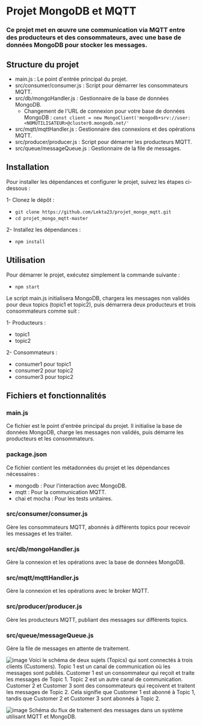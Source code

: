# Projet MongoDB et MQTT
### Ce projet met en œuvre une communication via MQTT entre des producteurs et des consommateurs, avec une base de données MongoDB pour stocker les messages.

## Structure du projet
- main.js : Le point d'entrée principal du projet.
- src/consumer/consumer.js : Script pour démarrer les consommateurs MQTT.
- src/db/mongoHandler.js : Gestionnaire de la base de données MongoDB.
  * Changement de l'URL de connexion pour votre base de données MongoDB :
  ```const client = new MongoClient('mongodb+srv://user:<NOMUTILISATEUR>@cluster0.mongodb.net/'```
- src/mqtt/mqttHandler.js : Gestionnaire des connexions et des opérations MQTT.
- src/producer/producer.js : Script pour démarrer les producteurs MQTT.
- src/queue/messageQueue.js : Gestionnaire de la file de messages.

## Installation
Pour installer les dépendances et configurer le projet, suivez les étapes ci-dessous :

1- Clonez le dépôt :
* ```git clone https://github.com/Lekta23/projet_mongo_mqtt.git```
* ```cd projet_mongo_mqtt-master```

2- Installez les dépendances :
* ```npm install```

## Utilisation
Pour démarrer le projet, exécutez simplement la commande suivante :
* ```npm start```

Le script main.js initialisera MongoDB, chargera les messages non validés pour deux topics (topic1 et topic2), puis démarrera deux producteurs et trois consommateurs comme suit :

1- Producteurs :
- topic1
- topic2

2- Consommateurs :
- consumer1 pour topic1
- consumer2 pour topic2
- consumer3 pour topic2

## Fichiers et fonctionnalités
### main.js
Ce fichier est le point d'entrée principal du projet. Il initialise la base de données MongoDB, charge les messages non validés, puis démarre les producteurs et les consommateurs.

### package.json
Ce fichier contient les métadonnées du projet et les dépendances nécessaires :

- mongodb : Pour l'interaction avec MongoDB.
- mqtt : Pour la communication MQTT.
- chai et mocha : Pour les tests unitaires.

### src/consumer/consumer.js
Gère les consommateurs MQTT, abonnés à différents topics pour recevoir les messages et les traiter.

### src/db/mongoHandler.js
Gère la connexion et les opérations avec la base de données MongoDB.

### src/mqtt/mqttHandler.js
Gère la connexion et les opérations avec le broker MQTT.

### src/producer/producer.js
Gère les producteurs MQTT, publiant des messages sur différents topics.

### src/queue/messageQueue.js
Gère la file de messages en attente de traitement.

![image](https://github.com/Lekta23/projet_mongo_mqtt/assets/61836866/fbef7445-c7a4-4b02-b38b-dc329ceb8011)
Voici le schéma de deux sujets (Topics) qui sont connectés à trois clients (Customers).
Topic 1 est un canal de communication où les messages sont publiés. Customer 1 est un consommateur qui reçoit et traite les messages de Topic 1.
Topic 2 est un autre canal de communication. Customer 2 et Customer 3 sont des consommateurs qui reçoivent et traitent les messages de Topic 2.
Cela signifie que Customer 1 est abonné à Topic 1, tandis que Customer 2 et Customer 3 sont abonnés à Topic 2.

![image](https://github.com/Lekta23/projet_mongo_mqtt/assets/61836866/57c9542e-a400-482d-be44-ad2e65e74b1e)
Schéma du flux de traitement des messages dans un système utilisant MQTT et MongoDB.

